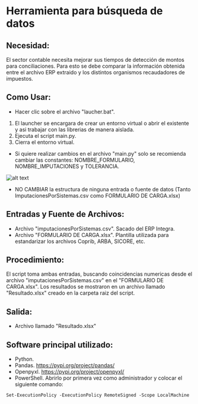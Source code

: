 # Herramienta para búsqueda de datos

## Necesidad: 
El sector contable necesita mejorar sus tiempos de detección de montos para conciliaciones. Para esto se debe comparar la información obtenida entre el archivo ERP extraido y los distintos organismos recaudadores de impuestos.

## Como Usar:
- Hacer clic sobre el archivo "laucher.bat".
1. El launcher se encargara de crear un entorno virtual o abrir el existente y asi trabajar con las librerias de manera aislada.
2. Ejecuta el script main.py.
3. Cierra el entorno virtual.

- Si quiere realizar cambios en el archivo "main.py" solo se recomienda cambiar las constantes: NOMBRE_FORMULARIO, NOMBRE_IMPUTACIONES y TOLERANCIA.

![alt text](https://i.imgur.com/bHhHmAr.png)

- NO CAMBIAR la estructura de ninguna entrada o fuente de datos (Tanto ImputacionesPorSistemas.csv como FORMULARIO DE CARGA.xlsx)

## Entradas  y Fuente de Archivos:
- Archivo "imputacionesPorSistemas.csv". Sacado del ERP Integra.
- Archivo "FORMULARIO DE CARGA.xlsx". Plantilla utilizada para estandarizar los archivos Coprib, ARBA, SICORE, etc.

## Procedimiento:
El script toma ambas entradas, buscando coincidencias numericas desde el archivo "imputacionesPorSistemas.csv" en el "FORMULARIO DE CARGA.xlsx".
Los resultados se mostraron en un archivo llamado "Resultado.xlsx" creado en la carpeta raiz del script.

## Salida:
- Archivo llamado "Resultado.xlsx"

## Software principal utilizado:
- Python.
- Pandas. https://pypi.org/project/pandas/
- Openpyxl. https://pypi.org/project/openpyxl/
- PowerShell. Abrirlo por primera vez como administrador y colocar el siguiente comando: 

```
Set-ExecutionPolicy -ExecutionPolicy RemoteSigned -Scope LocalMachine
```